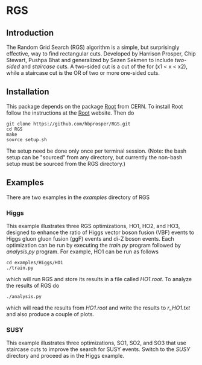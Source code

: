 # RGS
## Introduction
The Random Grid Search (RGS) algorithm is a simple, but surprisingly effective, way to find rectangular cuts. Developed by Harrison Prosper, Chip Stewart, Pushpa Bhat and generalized by Sezen Sekmen to include *two-sided* and *staircase* cuts. A two-sided cut is a cut of the for (x1 < x < x2), while a staircase cut is the OR of two or more one-sided cuts.

## Installation
This package depends on the package [Root](https://root.cern.ch/downloading-root) from CERN. To install Root follow the instructions at the [Root](https://root.cern.ch/downloading-root) website. Then do
```
git clone https://github.com/hbprosper/RGS.git
cd RGS
make
source setup.sh
```
The setup need be done only once per terminal session. (Note: the bash setup can be "sourced" from any directory, but currently the non-bash setup must be sourced from the RGS directory.)

## Examples
There are two examples in the *examples* directory of RGS
### Higgs
This example illustrates three RGS optimizations, HO1, HO2, and HO3, designed to enhance the ratio of Higgs vector boson fusion (VBF) events to Higgs gluon gluon fusion (ggF) events and di-Z boson events. Each optimization can be run by executing the _train.py_ program followed by _analysis.py_ program. For example,
HO1 can be run as follows
```
cd examples/Higgs/HO1
./train.py
```
which will run RGS and store its results in a file called *HO1.root*. To analyze the results of RGS do
```
./analysis.py
```
which will read the results from *HO1.root* and write the results to *r_HO1.txt* and also produce a couple of plots.

### SUSY
This example illustrates three optimizations, SO1, SO2, and SO3 that use staircase cuts to improve the search for SUSY events. Switch to the *SUSY* directory and proceed as in the Higgs example. 
